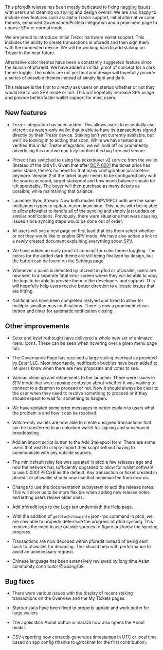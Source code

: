 This pfcredit release has been mostly dedicated to fixing nagging issues
with users and cleaning up styling and design overall.  We are also happy to
include new features such as: alpha Trezor support, initial alternative color themes,
enhanced Governance/Politeia integration and a prominent page to choose SPV or normal mode.

We are proud to introduce initial Trezor hardware wallet support.  This includes
the ability to create transactions in pfcredit and then sign them with the
connected device.  We will be working hard to add staking on Trezor in the near
future.

Alternative color themes have been a constantly suggested feature since the
launch of pfcredit. We have added an initial proof of concept for a dark theme
toggle.  The colors are not yet final and design will hopefully provide a series
of possible themes instead of simply light and dark.  

This release is the first to directly ask users on startup whether or not they 
would like to use SPV mode or not.  This will hopefully increase SPV usage and 
provide better/faster wallet support for most users.

## New features

  - Trezor integration has been added.  This allows users to essentially use 
  pfcredit as watch-only wallet that is able to have its transactions signed
  directly by their Trezor device.  Staking isn't yet currently available, but
  we'll be looking in to adding that soon.  While we have tested and verified
  this initial Trezor integration, we will hold off on prominently advertising 
  this until we can fully confirm it is bug free and secure.  

  - Pfcredit has switched to using the ticketbuyer v2 service from the wallet 
  (instead of the old v1). Given that after [DCP-0001](https://github.com/decred/dcps/blob/master/dcp-0001/dcp-0001.mediawiki) the 
  ticket price has been stable, there's no need for that many configuration 
  parameters anymore. Version 2 of the ticket buyer needs to be configured only 
  with the source account, target stakepool and how much balance should be left 
  spendable. The buyer will then purchase as many tickets as possible, while 
  maintaining that balance.
  
  - Launcher Sync Stream.  Now both modes (SPV/RPC) both use the same notification
  types to update during launching.  This helps with being able to allow pfcwallet
  to handle all of the syncing and simply just update on similiar notifications.
  Previously, there were situations that were causing issues since syncing steps
  would be done out of order.

  - All users will see a new page on first load that lets them select whether or
  not they would like to enable SPV mode.  We have also added a link to a newly
  created document explaining everything about [SPV](https://docs.picfight.org/wallets/spv).

  - We have added an early proof of concept for color theme toggling.  The colors
  for the added dark theme are still being finalized by design, but the button
  can be found on the Settings page.

  - Whenever a panic is detected by pfcredit in pfcd or pfcwallet, users are now
  sent to a seperate fatal error screen where they will be able to copy the logs
  to be able to provide them to the developers and support.  This will hopefully
  help users receive better direction to alleviate issues that are hitting.

  - Notifications have been completed restyled and fixed to allow for multiple
  simultaneous notifications.  There is now a prominent closer button and timer
  for automatic notification closing. 

## Other improvements

  - Eeter and kylefirethought have delivered a whole new set of animated menu icons.
  These can be seen when hovering over a given menu page tab.  

  - The Governance Page has received a large styling overhaul as provided by Eeter
  LLC.  Most importantly, notification bubbles have been added to let users
  know when there are new proposals and votes to see.

  - Various clean up and refinements to the launcher.  There were issues in SPV mode
  that were causing confusion about whether it was waiting to connect to a
  daemon to proceed or not.  Now it should always be clear to the user when they
  need to resolve something to proceed or if they should expect to wait for
  something to happen.

  - We have updated some error messages to better explain to users what the
  problem is and how it can be resolved.

  - Watch-only wallets are now able to create unsigned transactions that can be
  transferred to an unlocked wallet for signing and subsequent broadcasting.

  - Add an import script button to the Add Stakepool form.  There are some users
  that wish to simply import their script without having to communicate with any
  outside sources.

  - The min default relay fee was updated in pfcd a few releases ago and now the
  network has sufficiently upgraded to allow for wallet software to use 0.0001
  PFC/kB as the default.  Any transaction or ticket created in pfcredit or 
  pfcwallet should now use that minimum fee from now on.

  - Change to use the documentation subsystem to add the release notes.  This will
  allow us to be more flexible when adding new release notes and letting users
  review older ones.

  - Add pfcredit logs to the Logs tab underneath the Help page.

  - With the addition of `getblockchaininfo` json-rpc command in pfcd, we are
  now able to properly determine the progress of pfcd syncing.  This removes the
  need to use outside sources to figure out know the syncing progress.

  - Transactions are now decoded within pfcredit instead of being sent back to 
  pfcwallet for decoding.  This should help with performance to avoid an
  unnecessary request.

  - Chinese language has been extensively reviewed by long time Asian community 
    contributor @Guang168

## Bug fixes

  - There were various issues with the display of recent staking transactions on
  the Overview and the My Tickets pages. 

  - Startup stats have been fixed to properly update and work better for large wallets 

  - The application About button in macOS now also opens the About modal.

  - CSV exporting now correctly generates timestamps in UTC or local time based 
    on app config (thanks to @rocknet for the first contribution).